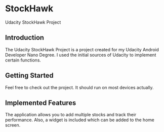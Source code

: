 # StockHawk
Udacity StockHawk Project

## Introduction
The Udacity StockHawk Project is a project created for my Udacity Android Developer Nano Degree. I used the initial sources of Udacity to implement certain functions.

## Getting Started
Feel free to check out the project. It should run on most devices actually.

## Implemented Features
The application allows you to add multiple stocks and track their performance. Also, a widget is included which can be added to the home screen.
